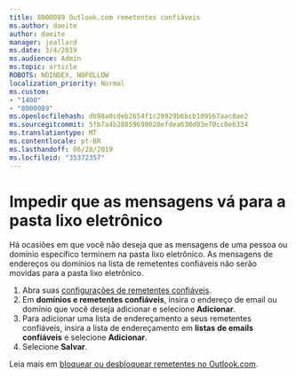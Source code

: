 ```yaml
---
title: 8000089 Outlook.com remetentes confiáveis
ms.author: daeite
author: daeite
manager: joallard
ms.date: 3/4/2019
ms.audience: Admin
ms.topic: article
ROBOTS: NOINDEX, NOFOLLOW
localization_priority: Normal
ms.custom:
- "1400"
- "8000089"
ms.openlocfilehash: db98a0cdeb2654f1c29929b6bcb109567aac8ae2
ms.sourcegitcommit: 5fb7a4b28859690020efdea630d03e70cc0e6334
ms.translationtype: MT
ms.contentlocale: pt-BR
ms.lasthandoff: 06/28/2019
ms.locfileid: "35372357"
---
```

# <a name="stop-messages-from-going-into-your-junk-email-folder"></a>Impedir que as mensagens vá para a pasta lixo eletrônico

Há ocasiões em que você não deseja que as mensagens de uma pessoa ou domínio específico terminem na pasta lixo eletrônico. As mensagens de endereços ou domínios na lista de remetentes confiáveis não serão movidas para a pasta lixo eletrônico.

1. Abra suas [configurações de remetentes confiáveis](https://go.microsoft.com/fwlink/?linkid=2035804).
2. Em **domínios e remetentes confiáveis**, insira o endereço de email ou domínio que você deseja adicionar e selecione **Adicionar**.
3. Para adicionar uma lista de endereçamento a seus remetentes confiáveis, insira a lista de endereçamento em **listas de emails confiáveis** e selecione **Adicionar**.
4. Selecione **Salvar**.

Leia mais em [bloquear ou desbloquear remetentes no Outlook.com](https://support.office.com/article/afba1c94-77bb-4f50-8b85-057cf52f4d5e).